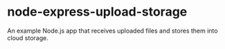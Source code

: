 # node-express-upload-storage
An example Node.js app that receives uploaded files and stores them into cloud storage.
